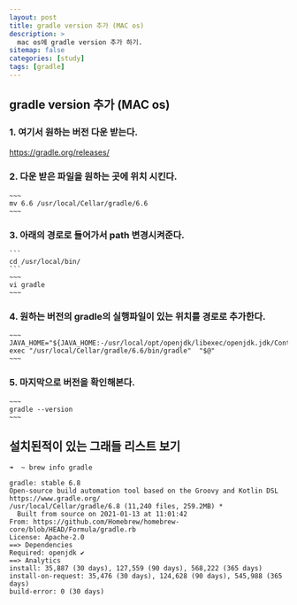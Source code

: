 ```yaml
---
layout: post
title: gradle version 추가 (MAC os)
description: >
  mac os에 gradle version 추가 하기. 
sitemap: false
categories: [study]
tags: [gradle]
---
```

## gradle version 추가 (MAC os)



### 1. 여기서 원하는 버전 다운 받는다. 

https://gradle.org/releases/

### 2. 다운 받은 파일을 원하는 곳에 위치 시킨다.

    ~~~
    mv 6.6 /usr/local/Cellar/gradle/6.6
    ~~~

### 3. 아래의 경로로 들어가서 path 변경시켜준다. 

    ```
    cd /usr/local/bin/
    ```
    ~~~
    vi gradle
    ~~~

### 4. 원하는 버전의 gradle의 실행파일이 있는 위치를 경로로 추가한다.

    ~~~
    JAVA_HOME="${JAVA_HOME:-/usr/local/opt/openjdk/libexec/openjdk.jdk/Contents/Home}" exec "/usr/local/Cellar/gradle/6.6/bin/gradle"  "$@" 
    ~~~

### 5. 마지막으로 버전을 확인해본다. 

    ~~~
    gradle --version
    ~~~



## 설치된적이 있는 그래들 리스트 보기 

~~~
➜  ~ brew info gradle

gradle: stable 6.8
Open-source build automation tool based on the Groovy and Kotlin DSL
https://www.gradle.org/
/usr/local/Cellar/gradle/6.8 (11,240 files, 259.2MB) *
  Built from source on 2021-01-13 at 11:01:42
From: https://github.com/Homebrew/homebrew-core/blob/HEAD/Formula/gradle.rb
License: Apache-2.0
==> Dependencies
Required: openjdk ✔
==> Analytics
install: 35,887 (30 days), 127,559 (90 days), 568,222 (365 days)
install-on-request: 35,476 (30 days), 124,628 (90 days), 545,988 (365 days)
build-error: 0 (30 days)
~~~



